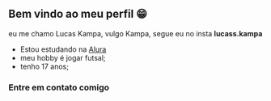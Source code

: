 ## Bem vindo ao meu perfil 😁

 eu me chamo Lucas Kampa, vulgo Kampa,   segue eu no insta **lucass.kampa**

 - Estou estudando na [Alura](https://www.alura.com.br)
 - meu hobby é jogar futsal;
 - tenho 17 anos;

### Entre em contato comigo 
